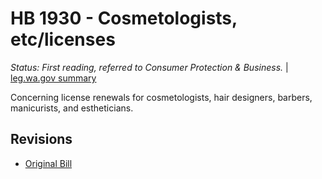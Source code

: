 # HB 1930 - Cosmetologists, etc/licenses
*Status: First reading, referred to Consumer Protection & Business.* | [leg.wa.gov summary](https://app.leg.wa.gov/billsummary?BillNumber=1930&Year=2021)

Concerning license renewals for cosmetologists, hair designers, barbers, manicurists, and estheticians.

## Revisions
* [Original Bill](1/)